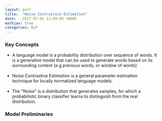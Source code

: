 ```yaml
---
layout: post
title:  "Noise Contrastive Estimation"
date:   2017-07-01 21:09:09 +0800
mathjax: true
categories: NLP
---
```

### Key Concepts
* A language model is a probability distribution over sequence of words. It is a generative model that can be used to generate words based on its surrounding context (e.g previous words, or window of words)
<br><br>
* Noise Contrastive Estimation is a general parameter estimation technique for locally normalized language models.
<br><br>
* The "Noise" is a distribution that generates samples, for which a probabilistic binary classifier learns to distinguish from the real distribution. 

### Model Preliminaries
